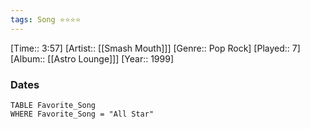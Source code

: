 ```yaml
---
tags: Song ⭐⭐⭐⭐ 
---
```

[Time:: 3:57]
[Artist:: [[Smash Mouth]]]
[Genre:: Pop Rock]
[Played:: 7]
[Album:: [[Astro Lounge]]]
[Year:: 1999]
### Dates
````dataview
TABLE Favorite_Song
WHERE Favorite_Song = "All Star"
````